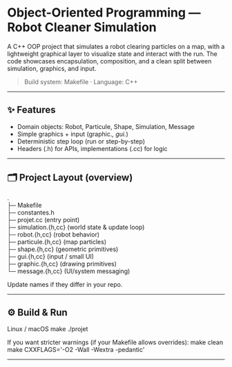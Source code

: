 # Object-Oriented Programming — Robot Cleaner Simulation

A C++ OOP project that simulates a robot clearing particles on a map, with a lightweight graphical layer to visualize state and interact with the run. The code showcases encapsulation, composition, and a clean split between simulation, graphics, and input.

> Build system: Makefile · Language: C++

---

## ✨ Features
- Domain objects: Robot, Particule, Shape, Simulation, Message
- Simple graphics + input (graphic.*, gui.*)
- Deterministic step loop (run or step-by-step)
- Headers (.h) for APIs, implementations (.cc) for logic

---

## 🗂️ Project Layout (overview)

.  
├─ Makefile  
├─ constantes.h  
├─ projet.cc             (entry point)  
├─ simulation.{h,cc}     (world state & update loop)  
├─ robot.{h,cc}          (robot behavior)  
├─ particule.{h,cc}      (map particles)  
├─ shape.{h,cc}          (geometric primitives)  
├─ gui.{h,cc}            (input / small UI)  
├─ graphic.{h,cc}        (drawing primitives)  
└─ message.{h,cc}        (UI/system messaging)

Update names if they differ in your repo.

---

## ⚙️ Build & Run

Linux / macOS
    make
    ./projet

If you want stricter warnings (if your Makefile allows overrides):
    make clean
    make CXXFLAGS='-O2 -Wall -Wextra -pedantic'

---


